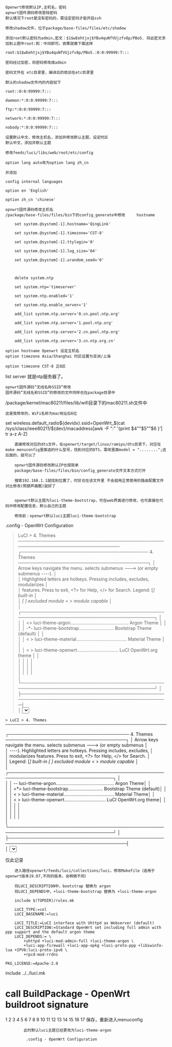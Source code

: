 	Openwrt修改默认IP,主机名，密码
	opnwrt固件源码修改登陆密码
	默认情况下root是没有密码的，需设定密码才能开启ssh

	修改shadow文件，位于package/base-files/files/etc/shadow

	添加root默认密码为admin,密文：$1$wEehtjxj$YBu4quNfVUjzfv8p/PBo5. 将此密文添加到上图中root:和：中间即可。效果就像下面这样

	root:$1$wEehtjxj$YBu4quNfVUjzfv8p/PBo5.:0:0:99999:7:::

	密码经过加密，将密码修改成admin

	密码文件在 etc目录里，编译后的依旧在etc目录里

	默认的shadow文件内的内容如下

	root::0:0:99999:7:::

	daemon:*:0:0:99999:7:::

	ftp:*:0:0:99999:7:::

	network:*:0:0:99999:7:::

	nobody:*:0:0:99999:7:::

	设置默认中文，修改主机名，添加并修改默认主题，设定时区
	默认中文，添加并默认主题

	修改feeds/luci/libs/web/root/etc/config

	option lang auto改为option lang zh_cn

	并添加

	config internal languages

	option en 'English' 

	option zh_cn 'chinese'

	opnwrt固件源码修改主机名
	/package/base-files/files/bin下的config_generate中修改     hostname

        set system.@system[-1].hostname='QingLink'

        set system.@system[-1].timezone='CST-8'

        set system.@system[-1].ttylogin='0'

        set system.@system[-1].log_size='64'

        set system.@system[-1].urandom_seed='0'

 

        delete system.ntp

        set system.ntp='timeserver'

        set system.ntp.enabled='1'

        set system.ntp.enable_server='1'

        add_list system.ntp.server='0.cn.pool.ntp.org'

        add_list system.ntp.server='1.pool.ntp.org'

        add_list system.ntp.server='2.cn.pool.ntp.org'

        add_list system.ntp.server='3.cn.ntp.org.cn'

	option hostname Openwrt 设定主机名
	option timezone Asia/Shanghai 时区设置为亚洲/上海

	option timezone CST-8 正8区

list server 就是ntp服务器了。

	opnwrt固件源码“无线名称SSID”修改
	固件源码“无线名称SSID”的修改的文件同样也在package目录中

/package/kernel/mac80211/files/lib/wifi目录下的mac80211.sh文件中

	这是我修改的，WiFi名称为mac地址后6位

set wireless.default_radio${devidx}.ssid=OpenWrt_$(cat /sys/class/ieee80211/${dev}/macaddress|awk -F ":" '{print $4""$5""$6 }'| tr a-z A-Z)

		直接修改对应的dts文件，在openwrt/target/linux/ramips/dts目录下，对应在make menuconfig里面选的什么型号，找到对应的DTS，需改里面model = "........";这后面的，就可以了

		opnwrt固件源码修改默认IP也很简单
		package/base-files/files/bin/config_generate文件文本方式打开

		搜索192.168.1.1就找到位置了，时区也在该文件里 不会就用正常使用的路由配置文件对比修改(照葫芦画瓢)就好了


		openwrt默认主题为luci-theme-bootstrap，可在web界面进行修改，也可直接在代码中修改配置信息，默认自己的主题

		修改前：openwrt默认luci主题luci-theme-bootstrap

 .config - OpenWrt Configuration
 > LuCI > 4. Themes ──────────────────────────────────────────────────────────────────────────────
  ┌──────────────────────────────────────── 4. Themes ─────────────────────────────────────────┐
  │  Arrow keys navigate the menu.  <Enter> selects submenus ---> (or empty submenus ----).    │  
  │  Highlighted letters are hotkeys.  Pressing <Y> includes, <N> excludes, <M> modularizes    │  
  │  features.  Press <Esc><Esc> to exit, <?> for Help, </> for Search.  Legend: [*] built-in  │  
  │  [ ] excluded  <M> module  < > module capable                                              │  
  │ ┌────────────────────────────────────────────────────────────────────────────────────────┐ │  
  │ │         <*> luci-theme-argon............................................. Argon Theme  │ │  
  │ │         -*- luci-theme-bootstrap........................... Bootstrap Theme (default)  │ │  
  │ │         < > luci-theme-material....................................... Material Theme  │ │  
  │ │         < > luci-theme-openwrt................................ LuCI OpenWrt.org theme  │ │  
  │ │                                                                                        │ │  
  │ │                                                                                        │ │  
  │ │                                                                                        │ │  
  │ └────────────────────────────────────────────────────────────────────────────────────────┘ │  
  ├────────────────────────────────────────────────────────────────────────────────────────────┤  
  │                  <Select>    < Exit >    < Help >    < Save >    < Load >                  │  
  └────────────────────────────────────────────────────────────────────────────────────────────┘  
1
2
3
4
5
6
7
8
9
10
11
12
13
14
15
16
17
18
19
 
 
 
 	> LuCI > 4. Themes ─────────────────────────────────────────────────────────────────────────
  ┌────────────────────────────────────── 4. Themes ──────────────────────────────────────┐
  │  Arrow keys navigate the menu.  <Enter> selects submenus ---> (or empty submenus      │  
  │  ----).  Highlighted letters are hotkeys.  Pressing <Y> includes, <N> excludes, <M>   │  
  │  modularizes features.  Press <Esc><Esc> to exit, <?> for Help, </> for Search.       │  
  │  Legend: [*] built-in  [ ] excluded  <M> module  < > module capable                   │  
  │ ┌───────────────────────────────────────────────────────────────────────────────────┐ │  
  │ │      -*- luci-theme-argon............................................. Argon Theme│ │  
  │ │      <*> luci-theme-bootstrap........................... Bootstrap Theme (default)│ │  
  │ │      < > luci-theme-material....................................... Material Theme│ │  
  │ │      < > luci-theme-openwrt................................ LuCI OpenWrt.org theme│ │  
  │ │                                                                                   │ │  
  │ │                                                                                   │ │  
  │ │                                                                                   │ │  
  │ └───────────────────────────────────────────────────────────────────────────────────┘ │  
  ├───────────────────────────────────────────────────────────────────────────────────────┤  
  │               <Select>    < Exit >    < Help >    < Save >    < Load >                │  
  └───────────────────────────────────────────────────────────────────────────────────────┘  

仅此记录

		
		进入路径openwrt/feeds/luci/collections/luci，修改Makefile（适用于openwrt版本19.07,不同的版本，会稍微不同）

		将LUCI_DESCRIPTION中，bootstrap 替换为 argon
		将LUCI_DEPENDS中，+luci-theme-bootstrap 替换为 +luci-theme-argon

		include $(TOPDIR)/rules.mk

		LUCI_TYPE:=col
		LUCI_BASENAME:=luci

		LUCI_TITLE:=LuCI interface with Uhttpd as Webserver (default)
		LUCI_DESCRIPTION:=Standard OpenWrt set including full admin with ppp support and the default argon theme
		LUCI_DEPENDS:= \
			+uhttpd +luci-mod-admin-full +luci-theme-argon \
			+luci-app-firewall +luci-app-opkg +luci-proto-ppp +libiwinfo-lua +IPV6:luci-proto-ipv6 \
			+rpcd-mod-rrdns

	PKG_LICENSE:=Apache-2.0

include ../../luci.mk

# call BuildPackage - OpenWrt buildroot signature
1
2
3
4
5
6
7
8
9
10
11
12
13
14
15
16
17
			保存，重新进入menuconfig

			此时默认luci主题已经更改为luci-theme-argon

			 .config - OpenWrt Configuration
 
